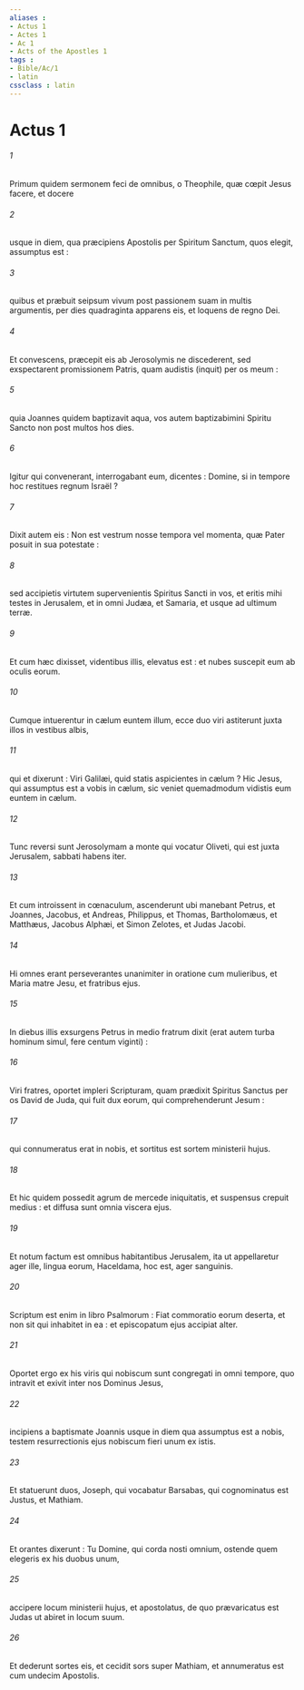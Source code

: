 ```yaml
---
aliases : 
- Actus 1
- Actes 1
- Ac 1
- Acts of the Apostles 1
tags : 
- Bible/Ac/1
- latin
cssclass : latin
---
```


# Actus 1

###### 1
Primum quidem sermonem feci de omnibus, o Theophile, quæ cœpit Jesus facere, et docere
###### 2
usque in diem, qua præcipiens Apostolis per Spiritum Sanctum, quos elegit, assumptus est :
###### 3
quibus et præbuit seipsum vivum post passionem suam in multis argumentis, per dies quadraginta apparens eis, et loquens de regno Dei.
###### 4
Et convescens, præcepit eis ab Jerosolymis ne discederent, sed exspectarent promissionem Patris, quam audistis (inquit) per os meum :
###### 5
quia Joannes quidem baptizavit aqua, vos autem baptizabimini Spiritu Sancto non post multos hos dies.
###### 6
Igitur qui convenerant, interrogabant eum, dicentes : Domine, si in tempore hoc restitues regnum Israël ?
###### 7
Dixit autem eis : Non est vestrum nosse tempora vel momenta, quæ Pater posuit in sua potestate :
###### 8
sed accipietis virtutem supervenientis Spiritus Sancti in vos, et eritis mihi testes in Jerusalem, et in omni Judæa, et Samaria, et usque ad ultimum terræ.
###### 9
Et cum hæc dixisset, videntibus illis, elevatus est : et nubes suscepit eum ab oculis eorum.
###### 10
Cumque intuerentur in cælum euntem illum, ecce duo viri astiterunt juxta illos in vestibus albis,
###### 11
qui et dixerunt : Viri Galilæi, quid statis aspicientes in cælum ? Hic Jesus, qui assumptus est a vobis in cælum, sic veniet quemadmodum vidistis eum euntem in cælum.
###### 12
Tunc reversi sunt Jerosolymam a monte qui vocatur Oliveti, qui est juxta Jerusalem, sabbati habens iter.
###### 13
Et cum introissent in cœnaculum, ascenderunt ubi manebant Petrus, et Joannes, Jacobus, et Andreas, Philippus, et Thomas, Bartholomæus, et Matthæus, Jacobus Alphæi, et Simon Zelotes, et Judas Jacobi.
###### 14
Hi omnes erant perseverantes unanimiter in oratione cum mulieribus, et Maria matre Jesu, et fratribus ejus.
###### 15
In diebus illis exsurgens Petrus in medio fratrum dixit (erat autem turba hominum simul, fere centum viginti) :
###### 16
Viri fratres, oportet impleri Scripturam, quam prædixit Spiritus Sanctus per os David de Juda, qui fuit dux eorum, qui comprehenderunt Jesum :
###### 17
qui connumeratus erat in nobis, et sortitus est sortem ministerii hujus.
###### 18
Et hic quidem possedit agrum de mercede iniquitatis, et suspensus crepuit medius : et diffusa sunt omnia viscera ejus.
###### 19
Et notum factum est omnibus habitantibus Jerusalem, ita ut appellaretur ager ille, lingua eorum, Haceldama, hoc est, ager sanguinis.
###### 20
Scriptum est enim in libro Psalmorum : Fiat commoratio eorum deserta, et non sit qui inhabitet in ea : et episcopatum ejus accipiat alter.
###### 21
Oportet ergo ex his viris qui nobiscum sunt congregati in omni tempore, quo intravit et exivit inter nos Dominus Jesus,
###### 22
incipiens a baptismate Joannis usque in diem qua assumptus est a nobis, testem resurrectionis ejus nobiscum fieri unum ex istis.
###### 23
Et statuerunt duos, Joseph, qui vocabatur Barsabas, qui cognominatus est Justus, et Mathiam.
###### 24
Et orantes dixerunt : Tu Domine, qui corda nosti omnium, ostende quem elegeris ex his duobus unum,
###### 25
accipere locum ministerii hujus, et apostolatus, de quo prævaricatus est Judas ut abiret in locum suum.
###### 26
Et dederunt sortes eis, et cecidit sors super Mathiam, et annumeratus est cum undecim Apostolis.
